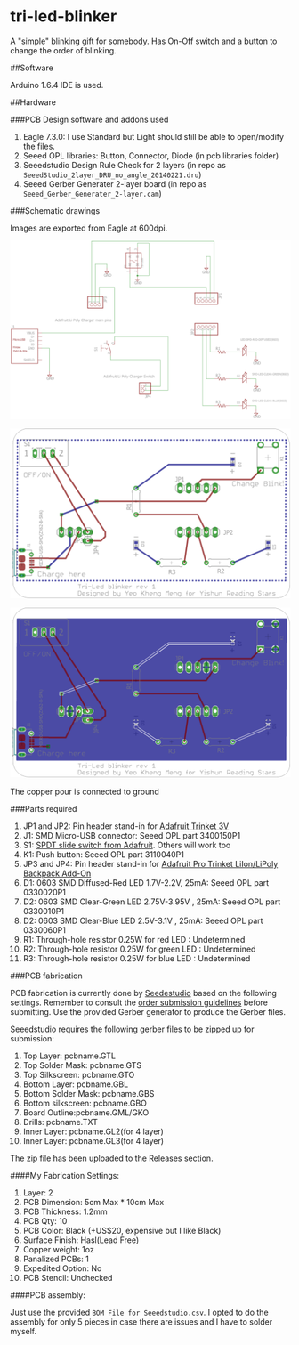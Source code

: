 # tri-led-blinker

A "simple" blinking gift for somebody. Has On-Off switch and a button to change the order of blinking.

##Software

Arduino 1.6.4 IDE is used.


##Hardware


###PCB Design software and addons used

1. Eagle 7.3.0: I use Standard but Light should still be able to open/modify the files.
2. Seeed OPL libraries: Button, Connector, Diode (in pcb libraries folder)
2. Seeedstudio Design Rule Check for 2 layers (in repo as `SeeedStudio_2layer_DRU_no_angle_20140221.dru`)
3. Seeed Gerber Generater 2-layer board (in repo as `Seeed_Gerber_Generater_2-layer.cam`)

###Schematic drawings

Images are exported from Eagle at 600dpi.

![Screen](images/schematic.png)

![Screen](images/board.png)

![Screen](images/board-with-pour.png)

The copper pour is connected to ground

###Parts required

1. JP1 and JP2: Pin header stand-in for [Adafruit Trinket 3V](https://www.adafruit.com/products/1500)
2. J1: SMD Micro-USB connector: Seeed OPL part 3400150P1
3. S1: [SPDT slide switch from Adafruit](https://www.adafruit.com/products/805). Others will work too
4. K1: Push button: Seeed OPL part 3110040P1
5. JP3 and JP4: Pin header stand-in for [Adafruit Pro Trinket LiIon/LiPoly Backpack Add-On](https://www.adafruit.com/products/2124)
6. D1: 0603 SMD Diffused-Red LED 1.7V-2.2V, 25mA: Seeed OPL part 0330020P1
7. D2: 0603 SMD Clear-Green LED 2.75V-3.95V , 25mA: Seeed OPL part 0330010P1
8. D2: 0603 SMD Clear-Blue LED 2.5V-3.1V , 25mA: Seeed OPL part 0330060P1
9. R1: Through-hole resistor 0.25W for red LED : Undetermined
10. R2: Through-hole resistor 0.25W for green LED : Undetermined
11. R3: Through-hole resistor 0.25W for blue LED : Undetermined

###PCB fabrication

PCB fabrication is currently done by [Seedestudio](https://www.seeedstudio.com/service/index.php?r=pcb) based on the following settings. Remember to consult the [order submission guidelines](http://support.seeedstudio.com/knowledgebase/articles/422482-fusion-pcb-order-submission-guidelines) before submitting. Use the provided Gerber generator to produce the Gerber files.

Seeedstudio requires the following gerber files to be zipped up for submission:

1. Top Layer: pcbname.GTL
2. Top Solder Mask: pcbname.GTS
3. Top Silkscreen: pcbname.GTO
4. Bottom Layer: pcbname.GBL
5. Bottom Solder Mask﻿: pcbname.GBS
6. Bottom silkscreen: pcbname.GBO
7. Board Outline:pcbname.GML/GKO
8. Drills: pcbname.TXT
9. Inner Layer: pcbname.GL2(for 4 layer)
10. Inner Layer: pcbname.GL3(for 4 layer)

The zip file has been uploaded to the Releases section.

####My Fabrication Settings: 

1. Layer: 2
2. PCB Dimension: 5cm Max * 10cm Max
3. PCB Thickness: 1.2mm
4. PCB Qty: 10
5. PCB Color: Black (+US$20, expensive but I like Black)
6. Surface Finish: Hasl(Lead Free)
7. Copper weight: 1oz
8. Panalized PCBs: 1
9. Expedited Option: No
10. PCB Stencil: Unchecked

####PCB assembly:

Just use the provided `BOM File for Seeedstudio.csv`. I opted to do the assembly for only 5 pieces in case there are issues and I have to solder myself.
